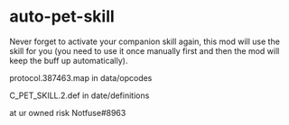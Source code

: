 # auto-pet-skill
Never forget to activate your companion skill again, this mod will use the skill for you (you need to use it once manually first and then the mod will keep the buff up automatically).



protocol.387463.map  in data/opcodes

C_PET_SKILL.2.def  in date/definitions

at ur owned risk Notfuse#8963
